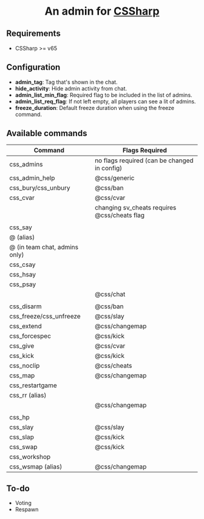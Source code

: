 ﻿<p style="text-align: center;font-size: 2em;font-weight: bold">
    An admin for <a href="https://docs.cssharp.dev" target="_blank">CSSharp</a>
</p>

## Requirements
* CSSharp >= v65

## Configuration
* **admin_tag**: Tag that's shown in the chat.
* **hide_activity**: Hide admin activity from chat.
* **admin_list_min_flag**: Required flag to be included in the list of admins.
* **admin_list_req_flag**: If not left empty, all players can see a lit of admins.
* **freeze_duration**: Default freeze duration when using the freeze command.

## Available commands
| Command                       | Flags Required                  |
|-------------------------------|---------------------------------|
| css_admins                    | no flags required (can be changed in config) |
| css_admin_help                | @css/generic                    |
| css_bury/css_unbury           | @css/ban                        |
| css_cvar                      | @css/cvar                       |
|                               | changing sv_cheats requires @css/cheats flag |
|                               |                                 |
| css_say                       |                                 |
| @ (alias)                     |                                 |
| @ (in team chat, admins only) |                                 |
| css_csay                      |                                 |
| css_hsay                      |                                 |
| css_psay                      |                                 |
|                               | @css/chat                       |
|                               |                                 |
| css_disarm                    | @css/ban           |
| css_freeze/css_unfreeze       | @css/slay          |
| css_extend                    | @css/changemap     |
| css_forcespec                 | @css/kick          |
| css_give                      | @css/cvar          |
| css_kick                      | @css/kick          |
| css_noclip                    | @css/cheats        |
| css_map                       | @css/changemap     |
| css_restartgame               |                                 |
| css_rr (alias)                |                                 |
|                               | @css/changemap     |
|                               |                                 |
| css_hp                        |           |
| css_slay                      | @css/slay          |
| css_slap                      | @css/kick          |
| css_swap                      | @css/kick          |
| css_workshop                  |                                 |
| css_wsmap (alias)             | @css/changemap     |



## To-do
* Voting
* Respawn

